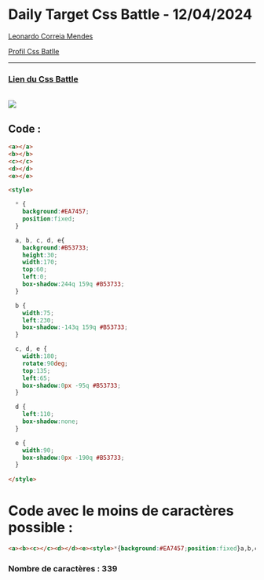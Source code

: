 # Daily Target Css Battle - 12/04/2024

[Leonardo Correia Mendes](https://github.com/leonardo-correiamendes)

[Profil Css Batlle](https://cssbattle.dev/player/PxahljaEJJesW2q41DyRFOpJIt73)

<hr>

### [Lien du Css Battle](https://cssbattle.dev/play/F0G9VXfiqzBFUU5CbX8P)
<br>

<img src="https://firebasestorage.googleapis.com/v0/b/cssbattleapp.appspot.com/o/user%2Fummd3POvEDfFyeFvVdOMG3OOrwE2%2Ftargets%2Ftarget_4Xafs8p.png?alt=media">

<br>

## Code : 
```html
<a></a>
<b></b>
<c></c>
<d></d>
<e></e>

<style>

  * {
    background:#EA7457;
    position:fixed;
  }

  a, b, c, d, e{
    background:#B53733;
    height:30;
    width:170;
    top:60;
    left:0;
    box-shadow:244q 159q #B53733;
  }

  b {
    width:75;
    left:230;
    box-shadow:-143q 159q #B53733;
  }

  c, d, e {
    width:180;
    rotate:90deg;
    top:135;
    left:65;
    box-shadow:0px -95q #B53733;
  }

  d {
    left:110;
    box-shadow:none;
  }

  e {
    width:90;
    box-shadow:0px -190q #B53733;
  }
    
</style>
```

# Code avec le moins de caractères possible : 

```html
<a><b><c></c><d></d><e><style>*{background:#EA7457;position:fixed}a,b,c,d,e{background:#B53733;height:30;width:170;top:60;left:0;box-shadow:244q 159q#B53733}b{width:75;left:230;box-shadow:-143q 159q#B53733}c,d,e{width:180;rotate:90deg;top:135;left:65;box-shadow:0 -95q#B53733}d{left:110;box-shadow:none}e{width:90;box-shadow:0 -190q#B53733
```

### Nombre de caractères : 339